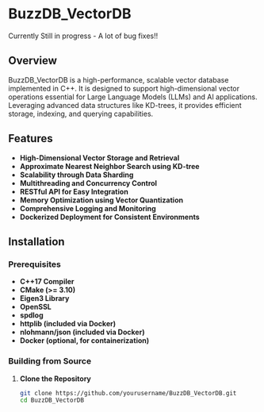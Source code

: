 # BuzzDB_VectorDB

Currently Still in progress - A lot of bug fixes!!

## Overview

BuzzDB_VectorDB is a high-performance, scalable vector database implemented in C++. It is designed to support high-dimensional vector operations essential for Large Language Models (LLMs) and AI applications. Leveraging advanced data structures like KD-trees, it provides efficient storage, indexing, and querying capabilities.

## Features

- **High-Dimensional Vector Storage and Retrieval**
- **Approximate Nearest Neighbor Search using KD-tree**
- **Scalability through Data Sharding**
- **Multithreading and Concurrency Control**
- **RESTful API for Easy Integration**
- **Memory Optimization using Vector Quantization**
- **Comprehensive Logging and Monitoring**
- **Dockerized Deployment for Consistent Environments**

## Installation

### Prerequisites

- **C++17 Compiler**
- **CMake (>= 3.10)**
- **Eigen3 Library**
- **OpenSSL**
- **spdlog**
- **httplib (included via Docker)**
- **nlohmann/json (included via Docker)**
- **Docker (optional, for containerization)**

### Building from Source

1. **Clone the Repository**

   ```bash
   git clone https://github.com/yourusername/BuzzDB_VectorDB.git
   cd BuzzDB_VectorDB
